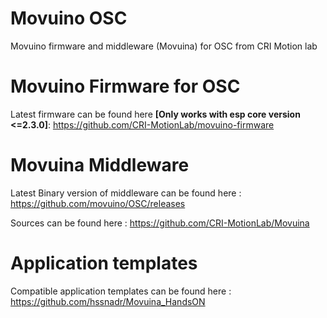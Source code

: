 # Movuino OSC 
Movuino firmware and middleware (Movuina) for OSC from CRI Motion lab

# Movuino Firmware for OSC
Latest firmware can be found here **[Only works with esp core version <=2.3.0]**: 
https://github.com/CRI-MotionLab/movuino-firmware

# Movuina Middleware
Latest Binary version of middleware can be found here :
https://github.com/movuino/OSC/releases

Sources can be found here : 
https://github.com/CRI-MotionLab/Movuina

# Application templates 
Compatible application templates can be found here :
https://github.com/hssnadr/Movuina_HandsON
